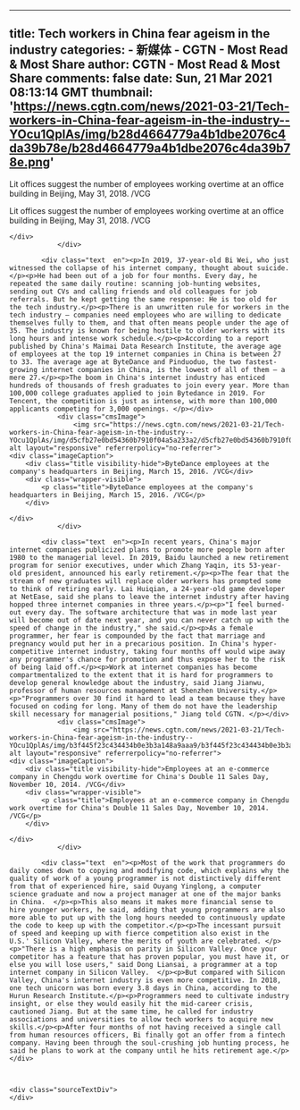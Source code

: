 
---
title: Tech workers in China fear ageism in the industry
categories: 
    - 新媒体
    - CGTN - Most Read & Most Share
author: CGTN - Most Read & Most Share
comments: false
date: Sun, 21 Mar 2021 08:13:14 GMT
thumbnail: 'https://news.cgtn.com/news/2021-03-21/Tech-workers-in-China-fear-ageism-in-the-industry--YOcu1QplAs/img/b28d4664779a4b1dbe2076c4da39b78e/b28d4664779a4b1dbe2076c4da39b78e.png'
---

<div>   
<div class="cmsImage">
                    <img src="https://news.cgtn.com/news/2021-03-21/Tech-workers-in-China-fear-ageism-in-the-industry--YOcu1QplAs/img/b28d4664779a4b1dbe2076c4da39b78e/b28d4664779a4b1dbe2076c4da39b78e.png" alt layout="responsive" referrerpolicy="no-referrer">
    <div class="imageCaption">
        <div class="title visibility-hide">Lit offices suggest the number of employees working overtime at an office building in Beijing, May 31, 2018. /VCG</div>
        <div class="wrapper-visible">
            <p class="title">Lit offices suggest the number of employees working overtime at an office building in Beijing, May 31, 2018. /VCG</p>
        </div>

    </div>
                </div>

            <div class="text  en"><p>In 2019, 37-year-old Bi Wei, who just witnessed the collapse of his internet company, thought about suicide.</p><p>He had been out of a job for four months. Every day, he repeated the same daily routine: scanning job-hunting websites, sending out CVs and calling friends and old colleagues for job referrals. But he kept getting the same response: He is too old for the tech industry.</p><p>There is an unwritten rule for workers in the tech industry – companies need employees who are willing to dedicate themselves fully to them, and that often means people under the age of 35. The industry is known for being hostile to older workers with its long hours and intense work schedule.</p><p>According to a report published by China's Maimai Data Research Institute, the average age of employees at the top 19 internet companies in China is between 27 to 33. The average age at ByteDance and Pinduoduo, the two fastest-growing internet companies in China, is the lowest of all of them – a mere 27.</p><p>The boom in China's internet industry has enticed hundreds of thousands of fresh graduates to join every year. More than 100,000 college graduates applied to join Bytedance in 2019. For Tencent, the competition is just as intense, with more than 100,000 applicants competing for 3,000 openings. </p></div>
                <div class="cmsImage">
                    <img src="https://news.cgtn.com/news/2021-03-21/Tech-workers-in-China-fear-ageism-in-the-industry--YOcu1QplAs/img/d5cfb27e0bd54360b7910f04a5a233a2/d5cfb27e0bd54360b7910f04a5a233a2.jpeg" alt layout="responsive" referrerpolicy="no-referrer">
    <div class="imageCaption">
        <div class="title visibility-hide">ByteDance employees at the company's headquarters in Beijing, March 15, 2016. /VCG</div>
        <div class="wrapper-visible">
            <p class="title">ByteDance employees at the company's headquarters in Beijing, March 15, 2016. /VCG</p>
        </div>

    </div>
                </div>

            <div class="text  en"><p>In recent years, China's major internet companies publicized plans to promote more people born after 1980 to the managerial level. In 2019, Baidu launched a new retirement program for senior executives, under which Zhang Yaqin, its 53-year-old president, announced his early retirement.</p><p>The fear that the stream of new graduates will replace older workers has prompted some to think of retiring early. Lai Huiqian, a 24-year-old game developer at NetEase, said she plans to leave the internet industry after having hopped three internet companies in three years.</p><p>"I feel burned-out every day. The software architecture that was in mode last year will become out of date next year, and you can never catch up with the speed of change in the industry," she said.</p><p>As a female programmer, her fear is compounded by the fact that marriage and pregnancy would put her in a precarious position. In China's hyper-competitive internet industry, taking four months off would wipe away any programmer's chance for promotion and thus expose her to the risk of being laid off.</p><p>Work at internet companies has become compartmentalized to the extent that it is hard for programmers to develop general knowledge about the industry, said Jiang Jianwu, professor of human resources management at Shenzhen University.</p><p>"Programmers over 30 find it hard to lead a team because they have focused on coding for long. Many of them do not have the leadership skill necessary for managerial positions," Jiang told CGTN. </p></div>
                <div class="cmsImage">
                    <img src="https://news.cgtn.com/news/2021-03-21/Tech-workers-in-China-fear-ageism-in-the-industry--YOcu1QplAs/img/b3f445f23c434434b0e3b3a148a9aaa9/b3f445f23c434434b0e3b3a148a9aaa9.jpeg" alt layout="responsive" referrerpolicy="no-referrer">
    <div class="imageCaption">
        <div class="title visibility-hide">Employees at an e-commerce company in Chengdu work overtime for China's Double 11 Sales Day, November 10, 2014. /VCG</div>
        <div class="wrapper-visible">
            <p class="title">Employees at an e-commerce company in Chengdu work overtime for China's Double 11 Sales Day, November 10, 2014. /VCG</p>
        </div>

    </div>
                </div>

            <div class="text  en"><p>Most of the work that programmers do daily comes down to copying and modifying code, which explains why the quality of work of a young programmer is not distinctively different from that of experienced hire, said Ouyang Yinglong, a computer science graduate and now a project manager at one of the major banks in China.  </p><p>This also means it makes more financial sense to hire younger workers, he said, adding that young programmers are also more able to put up with the long hours needed to continuously update the code to keep up with the competitor.</p><p>The incessant pursuit of speed and keeping up with fierce competition also exist in the U.S.' Silicon Valley, where the merits of youth are celebrated. </p><p>"There is a high emphasis on parity in Silicon Valley. Once your competitor has a feature that has proven popular, you must have it, or else you will lose users," said Dong Liansai, a programmer at a top internet company in Silicon Valley.  </p><p>But compared with Silicon Valley, China's internet industry is even more competitive. In 2018, one tech unicorn was born every 3.8 days in China, according to the Hurun Research Institute.</p><p>Programmers need to cultivate industry insight, or else they would easily hit the mid-career crisis, cautioned Jiang. But at the same time, he called for industry associations and universities to allow tech workers to acquire new skills.</p><p>After four months of not having received a single call from human resources officers, Bi finally got an offer from a fintech company. Having been through the soul-crushing job hunting process, he said he plans to work at the company until he hits retirement age.</p></div>



    <div class="sourceTextDiv">
    </div>
  
</div>
            